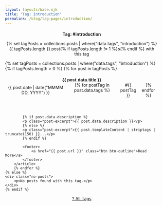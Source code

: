 ```yaml
---
layout: layouts/base.njk
title: "Tag: introduction"
permalink: /blog/tag-pages/introduction/
---
```


<section class="tag-header">
    <h1>Tag: #introduction</h1>
    <p class="lead">
        {% set tagPosts = collections.posts | where("data.tags", "introduction") %}
        {{ tagPosts.length }} 
        post{% if tagPosts.length != 1 %}s{% endif %}
        with this tag
    </p>
</section>

<section class="blog-posts">
    {% set tagPosts = collections.posts | where("data.tags", "introduction") %}
    {% if tagPosts.length > 0 %}
        {% for post in tagPosts %}
        <article class="blog-post-preview">
            <header>
                <h2><a href="{{ post.url }}">{{ post.data.title }}</a></h2>
                <div class="blog-meta">
                    <time datetime="{{ post.date }}">{{ post.date | date("MMMM DD, YYYY") }}</time>
                    <span class="tags">
                        {% for postTag in post.data.tags %}
                        <a href="/blog/tag-pages/{{ postTag }}/" class="tag">#{{ postTag }}</a>
                        {% endfor %}
                    </span>
                </div>
            </header>
            
            {% if post.data.description %}
            <p class="post-excerpt">{{ post.data.description }}</p>
            {% else %}
            <p class="post-excerpt">{{ post.templateContent | striptags | truncate(150) }}...</p>
            {% endif %}
            
            <footer>
                <a href="{{ post.url }}" class="btn btn-outline">Read More</a>
            </footer>
        </article>
        {% endfor %}
    {% else %}
    <div class="no-posts">
        <p>No posts found with this tag.</p>
    </div>
    {% endif %}
</section>

<nav class="tag-navigation">
    <a href="/blog/tags/" class="btn btn-outline">? All Tags</a>
</nav>

<style>
.tag-header {
    text-align: center;
    margin-bottom: var(--spacing-3xl);
}

.tag-header h1 {
    font-size: var(--font-size-4xl);
    margin-bottom: var(--spacing-lg);
    color: var(--color-accent);
}

.blog-posts {
    max-width: 800px;
    margin: 0 auto;
}

.blog-post-preview {
    background-color: var(--color-white);
    border-radius: var(--radius-lg);
    box-shadow: var(--shadow-md);
    padding: var(--spacing-lg);
    margin-bottom: var(--spacing-xl);
    transition: transform var(--transition-normal), box-shadow var(--transition-normal);
}

.blog-post-preview:hover {
    transform: translateY(-2px);
    box-shadow: var(--shadow-lg);
}

.blog-post-preview h2 {
    font-size: var(--font-size-2xl);
    margin-bottom: var(--spacing-sm);
}

.blog-post-preview h2 a {
    color: var(--color-primary);
    text-decoration: none;
}

.blog-post-preview h2 a:hover {
    color: var(--color-accent);
}

.blog-meta {
    display: flex;
    align-items: center;
    gap: var(--spacing-md);
    margin-bottom: var(--spacing-md);
    color: var(--color-secondary);
    font-size: var(--font-size-sm);
}

.tags {
    display: flex;
    gap: var(--spacing-sm);
}

.tag {
    background-color: var(--color-secondary-light);
    color: var(--color-secondary-dark);
    padding: var(--spacing-xs) var(--spacing-sm);
    border-radius: var(--radius-sm);
    font-size: var(--font-size-xs);
    text-decoration: none;
    transition: background-color var(--transition-fast);
}

.tag:hover {
    background-color: var(--color-secondary);
    color: var(--color-white);
    text-decoration: none;
}

.post-excerpt {
    color: var(--color-primary);
    margin-bottom: var(--spacing-lg);
    line-height: 1.6;
}

.no-posts {
    text-align: center;
    padding: var(--spacing-3xl) 0;
    color: var(--color-secondary);
}

.tag-navigation {
    text-align: center;
    margin-top: var(--spacing-3xl);
}

@media (max-width: 768px) {
    .blog-meta {
        flex-direction: column;
        align-items: flex-start;
        gap: var(--spacing-sm);
    }
}
</style>
